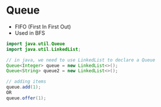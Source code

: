 # Queue

* FIFO (First In First Out)
* Used in BFS

```java
import java.util.Queue
import java.util.LinkedList;

// in java, we need to use LinkedList to declare a Queue
Queue<Integer> queue = new LinkedList<>();
Queue<String> queue2 = new LinkedList<>();

// adding items
queue.add(1);
OR
queue.offer(1);
```
